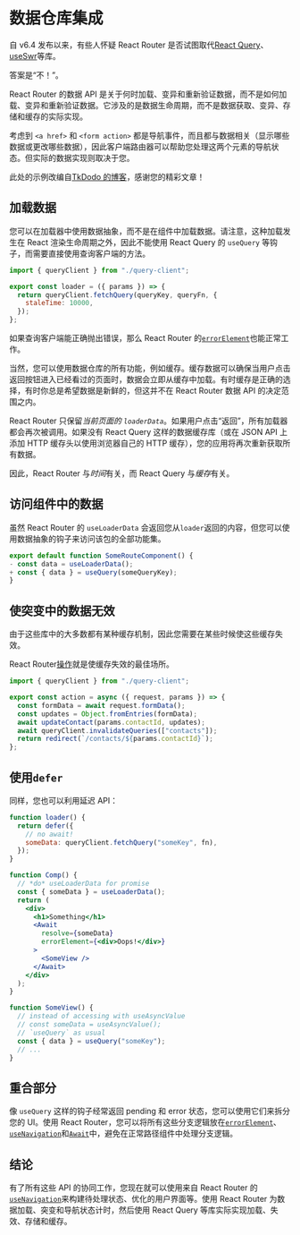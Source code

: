 #  数据仓库集成

自 v6.4 发布以来，有些人怀疑 React Router 是否试图取代[React Query](https://tanstack.com/query/v4/)、[useSwr](https://swr.vercel.app/)等库。

答案是“不！”。

React Router 的数据 API 是关于何时加载、变异和重新验证数据，而不是如何加载、变异和重新验证数据。它涉及的是数据生命周期，而不是数据获取、变异、存储和缓存的实际实现。

考虑到 `<a href>` 和 `<form action>` 都是导航事件，而且都与数据相关（显示哪些数据或更改哪些数据），因此客户端路由器可以帮助您处理这两个元素的导航状态。但实际的数据实现则取决于您。

此处的示例改编自[TkDodo 的博客](https://tkdodo.eu/blog/react-query-meets-react-router)，感谢您的精彩文章！

## 加载数据

您可以在加载器中使用数据抽象，而不是在组件中加载数据。请注意，这种加载发生在 React 渲染生命周期之外，因此不能使用 React Query 的 `useQuery` 等钩子，而需要直接使用查询客户端的方法。

```jsx
import { queryClient } from "./query-client";

export const loader = ({ params }) => {
  return queryClient.fetchQuery(queryKey, queryFn, {
    staleTime: 10000,
  });
};
```

如果查询客户端能正确抛出错误，那么 React Router 的[`errorElement`](../route/error-element)也能正常工作。

当然，您可以使用数据仓库的所有功能，例如缓存。缓存数据可以确保当用户点击返回按钮进入已经看过的页面时，数据会立即从缓存中加载。有时缓存是正确的选择，有时你总是希望数据是新鲜的，但这并不在 React Router 数据 API 的决定范围之内。

React Router 只保留*当前页面的 `loaderData`*。如果用户点击“返回”，所有加载器都会再次被调用。如果没有 React Query 这样的数据缓存库（或在 JSON API 上添加 HTTP 缓存头以使用浏览器自己的 HTTP 缓存），您的应用将再次重新获取所有数据。

因此，React Router 与*时间*有关，而 React Query 与*缓存*有关。

## 访问组件中的数据

虽然 React Router 的 `useLoaderData` 会返回您从`loader`返回的内容，但您可以使用数据抽象的钩子来访问该包的全部功能集。

```jsx
export default function SomeRouteComponent() {
- const data = useLoaderData();
+ const { data } = useQuery(someQueryKey);
}
```

## 使突变中的数据无效

由于这些库中的大多数都有某种缓存机制，因此您需要在某些时候使这些缓存失效。

React Router[操作](../route/action)就是使缓存失效的最佳场所。

```jsx
import { queryClient } from "./query-client";

export const action = async ({ request, params }) => {
  const formData = await request.formData();
  const updates = Object.fromEntries(formData);
  await updateContact(params.contactId, updates);
  await queryClient.invalidateQueries(["contacts"]);
  return redirect(`/contacts/${params.contactId}`);
};
```

## 使用`defer`

同样，您也可以利用延迟 API：

```jsx
function loader() {
  return defer({
    // no await!
    someData: queryClient.fetchQuery("someKey", fn),
  });
}

function Comp() {
  // *do* useLoaderData for promise
  const { someData } = useLoaderData();
  return (
    <div>
      <h1>Something</h1>
      <Await
        resolve={someData}
        errorElement={<div>Oops!</div>}
      >
        <SomeView />
      </Await>
    </div>
  );
}

function SomeView() {
  // instead of accessing with useAsyncValue
  // const someData = useAsyncValue();
  // `useQuery` as usual
  const { data } = useQuery("someKey");
  // ...
}
```

## 重合部分

像 `useQuery` 这样的钩子经常返回 pending 和 error 状态，您可以使用它们来拆分您的 UI。使用 React Router，您可以将所有这些分支逻辑放在[`errorElement`](../route/error-element)、[`useNavigation`](../hooks/use-navigation)和[`Await`](../components/await)中，避免在正常路径组件中处理分支逻辑。

## 结论

有了所有这些 API 的协同工作，您现在就可以使用来自 React Router 的[`useNavigation`](../hooks/use-navigation)来构建待处理状态、优化的用户界面等。使用 React Router 为数据加载、突变和导航状态计时，然后使用 React Query 等库实际实现加载、失效、存储和缓存。